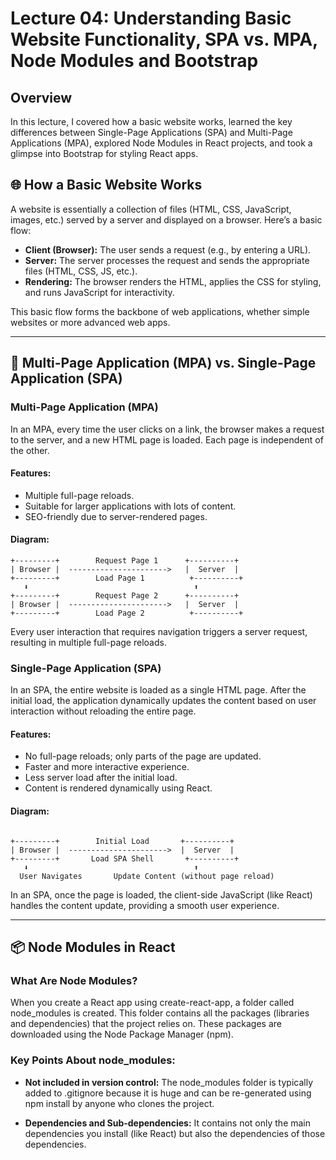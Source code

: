# Lecture 04: Understanding Basic Website Functionality, SPA vs. MPA, Node Modules and Bootstrap

## Overview

In this lecture, I covered how a basic website works, learned the key differences between Single-Page Applications (SPA) and Multi-Page Applications (MPA), explored Node Modules in React projects, and took a glimpse into Bootstrap for styling React apps.

## 🌐 How a Basic Website Works

A website is essentially a collection of files (HTML, CSS, JavaScript, images, etc.) served by a server and displayed on a browser. Here’s a basic flow:

- **Client (Browser):** The user sends a request (e.g., by entering a URL).
- **Server:** The server processes the request and sends the appropriate files (HTML, CSS, JS, etc.).
- **Rendering:** The browser renders the HTML, applies the CSS for styling, and runs JavaScript for interactivity.
  
This basic flow forms the backbone of web applications, whether simple websites or more advanced web apps.

---

## 🔄 Multi-Page Application (MPA) vs. Single-Page Application (SPA)

### Multi-Page Application (MPA)

In an MPA, every time the user clicks on a link, the browser makes a request to the server, and a new HTML page is loaded. Each page is independent of the other.

#### Features:

- Multiple full-page reloads.
- Suitable for larger applications with lots of content.
- SEO-friendly due to server-rendered pages.

#### Diagram:

```
+---------+        Request Page 1      +----------+
| Browser |  ---------------------->   |  Server  |
+---------+        Load Page 1          +----------+
   ⬇                                     ⬆
+---------+        Request Page 2      +----------+
| Browser |  ---------------------->   |  Server  |
+---------+        Load Page 2          +----------+
```

Every user interaction that requires navigation triggers a server request, resulting in multiple full-page reloads.

### Single-Page Application (SPA)

In an SPA, the entire website is loaded as a single HTML page. After the initial load, the application dynamically updates the content based on user interaction without reloading the entire page.

#### Features:

- No full-page reloads; only parts of the page are updated.
- Faster and more interactive experience.
- Less server load after the initial load.
- Content is rendered dynamically using React.

#### Diagram:
```

+---------+        Initial Load       +----------+
| Browser |  ---------------------->  |  Server  |
+---------+       Load SPA Shell       +----------+
   ⬇                                     ⬆
  User Navigates       Update Content (without page reload)
```

In an SPA, once the page is loaded, the client-side JavaScript (like React) handles the content update, providing a smooth user experience.

---

## 📦 Node Modules in React

### What Are Node Modules?

When you create a React app using create-react-app, a folder called node_modules is created. This folder contains all the packages (libraries and dependencies) that the project relies on. These packages are downloaded using the Node Package Manager (npm).

### Key Points About node_modules:

- **Not included in version control:** The node_modules folder is typically added to .gitignore because it is huge and can be re-generated using npm install by anyone who clones the project.
  
- **Dependencies and Sub-dependencies:** It contains not only the main dependencies you install (like React) but also the dependencies of those dependencies.
